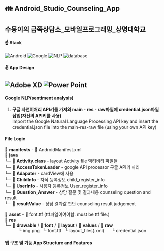 ## :family: Android_Studio_Counseling_App
## 수뭉이의 금쪽상담소_모바일프로그래밍_상명대학교
#### :point_up: Stack
<img alt="Android" src ="https://img.shields.io/badge/Android-3DDC84.svg?&style=for-the-badge&logo=Android&logoColor=white"/> <img alt="Google" src ="https://img.shields.io/badge/Google Cloud-4285F4.svg?&style=for-the-badge&logo=Google Cloud&logoColor=white"/> <img alt="NLP" src ="https://img.shields.io/badge/NLP(sentiment analysis)-E37400.svg?&style=for-the-badge&logo=Google Analytics&logoColor=black"/> <img alt="database" src ="https://img.shields.io/badge/Firebase-FFCA28.svg?&style=for-the-badge&logo=Firebase&logoColor=black"/>  
#### :v: App Design
<img alt="Adobe XD" src ="https://img.shields.io/badge/Adobe XD-FF61F6.svg?&style=for-the-badge&logo=Adobe XD&logoColor=black"/> <img alt="Power Point" src ="https://img.shields.io/badge/PowerPoint-B7472A.svg?&style=for-the-badge&logo=Microsoft PowerPoint&logoColor=black"/>
----
#### Google NLP(sentiment analysis)
1. **구글 자연어처리 API키를 가져와 main - res - raw파일에 credential.json파일 삽입(자신의 API키를 사용)**<br>
Import the Google Natural Language Processing API key and insert the credential.json file into the main-res-raw file (using your own API key)

#### File Logic
:open_file_folder: **manifests** - :page_facing_up: AndroidManifest.xml <br>
:open_file_folder: **java** <br>
└─ :page_facing_up: **Activity.class** - layout Activity file 액티비티 파일들 <br>
└─ :page_facing_up: **AccessTokenLeader** - google API processor 구글 API키 처리<br>
└─ :page_facing_up: **Adapater** - cardView에 사용<br>
└─ :page_facing_up: **ChildInfo** - 자식 등록정보 child_register_info<br>
└─ :page_facing_up: **UserInfo** - 사용자 등록정보 User_register_info<br>
└─ :page_facing_up: **Question_Answer** - 상담 질문 및 결과내용 counseling question and result<br>
└─ :page_facing_up: **resultValue** - 상담 결과값 판단 counseling result judgement<br>


:open_file_folder: **asset** - :page_facing_up: font.ttf (ttf파일이여야함. must be ttf file.)<br>
:open_file_folder: **res** <br>
└─ :open_file_folder: **drawable** / :open_file_folder: **font** / :open_file_folder: **layout** / :open_file_folder: **values** / 📂 **raw** <br>
&nbsp;&nbsp;&nbsp;&nbsp;&nbsp;&nbsp;&nbsp;&nbsp;&nbsp;&nbsp;&nbsp;└ img.png    &nbsp;&nbsp;└ font.ttf &nbsp;&nbsp;└ layout_files(.xml)&nbsp;&nbsp;&nbsp;&nbsp;&nbsp;&nbsp;└ credential.json

#### 앱 구조 및 기능 App Structure and Features



